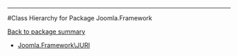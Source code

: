 - - -

#Class Hierarchy for Package Joomla.Framework

<div><a href='https://github.com/JeyDotC/Hirudo-docs/tree/master/Joomla.Framework'>Back to package summary</a></div>

<ul>
<li><a href="https://github.com/JeyDotC/Hirudo-docs/blob/master/Joomla/Framework/JURI.md">Joomla.Framework\JURI</a></li>
</ul>
